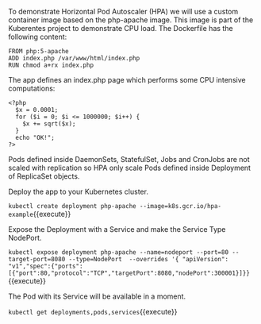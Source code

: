 To demonstrate Horizontal Pod Autoscaler (HPA) we will use a custom container image based on the php-apache image. This image is part of the Kuberentes project to demonstrate CPU load. The Dockerfile has the following content:

```
FROM php:5-apache
ADD index.php /var/www/html/index.php
RUN chmod a+rx index.php
```

The app defines an index.php page which performs some CPU intensive computations:

```
<?php
  $x = 0.0001;
  for ($i = 0; $i <= 1000000; $i++) {
    $x += sqrt($x);
  }
  echo "OK!";
?>
```

Pods defined inside DaemonSets, StatefulSet, Jobs and CronJobs are not scaled with replication so HPA only scale Pods defined inside Deployment of ReplicaSet objects.

Deploy the app to your Kubernetes cluster.

`kubectl create deployment php-apache --image=k8s.gcr.io/hpa-example`{{execute}}

Expose the Deployment with a Service and make the Service Type NodePort.

`kubectl expose deployment php-apache --name=nodeport --port=80 --target-port=8080 --type=NodePort  --overrides '{ "apiVersion": "v1","spec":{"ports":[{"port":80,"protocol":"TCP","targetPort":8080,"nodePort":300001}]}}`{{execute}}

The Pod with its Service will be available in a moment.

`kubectl get deployments,pods,services`{{execute}}
